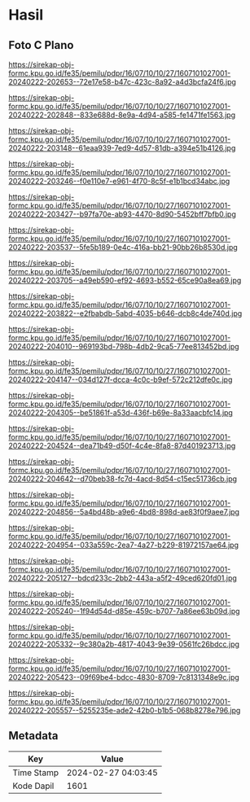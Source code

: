 # Hasil

## Foto C Plano

https://sirekap-obj-formc.kpu.go.id/fe35/pemilu/pdpr/16/07/10/10/27/1607101027001-20240222-202653--72e17e58-b47c-423c-8a92-a4d3bcfa24f6.jpg

https://sirekap-obj-formc.kpu.go.id/fe35/pemilu/pdpr/16/07/10/10/27/1607101027001-20240222-202848--833e688d-8e9a-4d94-a585-fe1471fe1563.jpg

https://sirekap-obj-formc.kpu.go.id/fe35/pemilu/pdpr/16/07/10/10/27/1607101027001-20240222-203148--61eaa939-7ed9-4d57-81db-a394e51b4126.jpg

https://sirekap-obj-formc.kpu.go.id/fe35/pemilu/pdpr/16/07/10/10/27/1607101027001-20240222-203246--f0e110e7-e961-4f70-8c5f-e1b1bcd34abc.jpg

https://sirekap-obj-formc.kpu.go.id/fe35/pemilu/pdpr/16/07/10/10/27/1607101027001-20240222-203427--b97fa70e-ab93-4470-8d90-5452bff7bfb0.jpg

https://sirekap-obj-formc.kpu.go.id/fe35/pemilu/pdpr/16/07/10/10/27/1607101027001-20240222-203537--5fe5b189-0e4c-416a-bb21-90bb26b8530d.jpg

https://sirekap-obj-formc.kpu.go.id/fe35/pemilu/pdpr/16/07/10/10/27/1607101027001-20240222-203705--a49eb590-ef92-4693-b552-65ce90a8ea69.jpg

https://sirekap-obj-formc.kpu.go.id/fe35/pemilu/pdpr/16/07/10/10/27/1607101027001-20240222-203822--e2fbabdb-5abd-4035-b646-dcb8c4de740d.jpg

https://sirekap-obj-formc.kpu.go.id/fe35/pemilu/pdpr/16/07/10/10/27/1607101027001-20240222-204010--969193bd-798b-4db2-9ca5-77ee813452bd.jpg

https://sirekap-obj-formc.kpu.go.id/fe35/pemilu/pdpr/16/07/10/10/27/1607101027001-20240222-204147--034d127f-dcca-4c0c-b9ef-572c212dfe0c.jpg

https://sirekap-obj-formc.kpu.go.id/fe35/pemilu/pdpr/16/07/10/10/27/1607101027001-20240222-204305--be51861f-a53d-436f-b69e-8a33aacbfc14.jpg

https://sirekap-obj-formc.kpu.go.id/fe35/pemilu/pdpr/16/07/10/10/27/1607101027001-20240222-204524--dea71b49-d50f-4c4e-8fa8-87d401923713.jpg

https://sirekap-obj-formc.kpu.go.id/fe35/pemilu/pdpr/16/07/10/10/27/1607101027001-20240222-204642--d70beb38-fc7d-4acd-8d54-c15ec51736cb.jpg

https://sirekap-obj-formc.kpu.go.id/fe35/pemilu/pdpr/16/07/10/10/27/1607101027001-20240222-204856--5a4bd48b-a9e6-4bd8-898d-ae83f0f9aee7.jpg

https://sirekap-obj-formc.kpu.go.id/fe35/pemilu/pdpr/16/07/10/10/27/1607101027001-20240222-204954--033a559c-2ea7-4a27-b229-81972157ae64.jpg

https://sirekap-obj-formc.kpu.go.id/fe35/pemilu/pdpr/16/07/10/10/27/1607101027001-20240222-205127--bdcd233c-2bb2-443a-a5f2-49ced620fd01.jpg

https://sirekap-obj-formc.kpu.go.id/fe35/pemilu/pdpr/16/07/10/10/27/1607101027001-20240222-205240--1f94d54d-d85e-459c-b707-7a86ee63b09d.jpg

https://sirekap-obj-formc.kpu.go.id/fe35/pemilu/pdpr/16/07/10/10/27/1607101027001-20240222-205332--9c380a2b-4817-4043-9e39-0561fc26bdcc.jpg

https://sirekap-obj-formc.kpu.go.id/fe35/pemilu/pdpr/16/07/10/10/27/1607101027001-20240222-205423--09f69be4-bdcc-4830-8709-7c8131348e9c.jpg

https://sirekap-obj-formc.kpu.go.id/fe35/pemilu/pdpr/16/07/10/10/27/1607101027001-20240222-205557--5255235e-ade2-42b0-b1b5-068b8278e796.jpg


## Metadata

| Key        | Value               |
| ---------- | ------------------- |
| Time Stamp | 2024-02-27 04:03:45 |
| Kode Dapil | 1601                |



